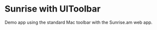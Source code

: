 Sunrise with UIToolbar
=======

Demo app using the standard Mac toolbar with the Sunrise.am web app.
